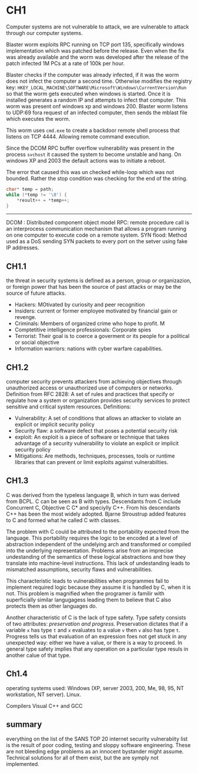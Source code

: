 
# CH1
Computer systems are not vulnerable to attack, we are vulnerable to attack through our computer systems.

Blaster worm exploits RPC running on TCP port 135, specifically windows implementation which was patched before the release.
Even when the fix was already available and the worm was developed after the release of the patch infected 1M PCs at a rate of 100k per hour.

Blaster checks if the computer was already infected, if it was the worm does not infect the computer a second time. Otherwise modifies the registry key: `HKEY_LOCAL_MACHINE\SOFTWARE\Microsoft\Windows\CurrentVersion\Run` so that the worm gets executed when windows is started. Once it is installed generates a random IP and attempts to infect that computer. This worm was present onf windows xp and windows 200. Blaster worm listens to UDP:69  fora request of an infected computer, then sends the mblast file which executes the worm.

This worm uses `cmd.exe` to create a backdoor remote shell process that listens on TCP 4444. Allowing remote command execution.

Since the DCOM RPC buffer overflow vulnerability was present in the process `svchost` it caused the system to become unstable and hang.
On windows XP and 2003 the default actions was to initiate a reboot.

The error that caused this was un checked while-loop which was not bounded. Rather the stop condition was checking for the end of the string.

```cpp
char* temp = path;
while (*temp != '\0') {
    *result++ = *temp++;
}
```

---
DCOM : Distributed component object model
RPC: remote procedure call is an interprocess communication mechanism that allows a program running on one computer to execute code on a remote system. 
SYN flood: Method used as a DoS sending SYN packets to every port on the setver using fake IP addresses.


## CH1.1

the threat in security systems is defined as a person, group or organizazion, or foreign power that has been the source of past attacks or may be the source of future attacks.

- Hackers: MOtivated by curiosity and peer recognition
- Insiders: current or former employee motivated by financial gain or revenge.
- Criminals: Members of organized crime who hope to profit. M
- Comptetitive intelligence professionals: Corporate spies
- Terrorist: Their goal is to coerce a goverment or its people for a political or social objective
- Information warriors: nations with cyber warfare capabilities.

## CH1.2

computer security prevents attackers from achieving objectives through unauthorized access or unauthorized use of computers or networks.
Definition from RFC 2828: A set of rules and practices that specify or regulate how a system or organization provides security services to protect sensitive and critical system resources.
Definitions: 
- Vulnerability: A set of conditions that allows an attacker to violate an explicit or implicit security policy
- Security flaw: a software defect that poses a potential security risk
- exploit: An exploit is a piece of software or technique that takes advantage of a security vulnerability to violate an explicit or implicit security policy
- Mitigations: Are methods, techniques, processes, tools or runtime libraries that can prevent or limit exploits against vulnerabilties.


## CH1.3

C was derived from the typeless language B, which in turn was derived from BCPL. C can be seen as B with types. Descendants from C include Concurrent C, Objective C C* and speciylly C++. From his descendants C++ has been the most widely adopted. Bjarne Stroustrup added features  to C and formed what he called C with classes.

The problem with C could be attributed to the portability expected from the language. This portability requires the logic to be encoded at a level of abstraction independent of the undelying arch and transformed or compiled into the underlying representation. Problems arise from an imprecise undestanding of the semantics of these logical abstractions and how they translate into machine-level instructions. This lack of undestanding leads to mismatched assumptions, security flaws and vulnerabilities.

This characteristic leads to vulnerabilities when programmes fail to implement required logic because they assume it is handled by C, when it is not. This problem is magnified when the programer is familir with superficially similar langugagess leading them to believe that C also protects them as other languages do. 

Another characteristic of C is the lack of type safety. Type safety consists of two attributes: _preservation and progress_.
Preservation dictates that if a variable `x` has type `t` and `x` evaluates to a value `v` then `v` also has type `t`. Progress tells us that evaluation of an expression foes not get stuck in any unexpected way: either we have a value, or there is a way to proceed. 
In general type safety implies that any operation on a particular type resuls in another calue of that type.


## Ch1.4

operating systems used: Windows (XP, server 2003, 200, Me, 98, 95, NT workstation, NT server). Linux.

Compilers Visual C++ and GCC


## summary

everything on the list of the SANS TOP 20 internet security vulnerabiity list is the result of poor coding, testing and sloppy software engineering. These are not bleeding edge problems as an innocent bystander might assume. Technical solutions for all of them exist, but the are symply not implemented.


